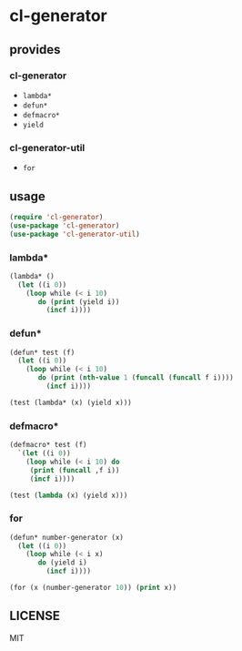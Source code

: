 # cl-generator

## provides

### cl-generator
* `lambda*`
* `defun*`
* `defmacro*`
* `yield`

### cl-generator-util
* `for`

## usage
``` lisp
(require 'cl-generator)
(use-package 'cl-generator)
(use-package 'cl-generator-util)
```


### lambda*
``` lisp
(lambda* ()
  (let ((i 0))
    (loop while (< i 10)
       do (print (yield i))
         (incf i))))
```

### defun*
``` lisp
(defun* test (f)
  (let ((i 0))
    (loop while (< i 10)
       do (print (nth-value 1 (funcall (funcall f i))))
         (incf i))))

(test (lambda* (x) (yield x)))
```

### defmacro*
``` lisp
(defmacro* test (f)
  `(let ((i 0))
    (loop while (< i 10) do
	 (print (funcall ,f i))
	 (incf i))))

(test (lambda (x) (yield x)))
```

### for
``` lisp
(defun* number-generator (x)
  (let ((i 0))
    (loop while (< i x)
       do (yield i)
         (incf i))))

(for (x (number-generator 10)) (print x))
```

## LICENSE
MIT
